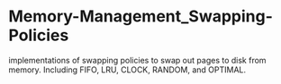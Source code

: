 # Memory-Management_Swapping-Policies
implementations of swapping policies to swap out pages to disk from memory. Including FIFO, LRU, CLOCK, RANDOM, and OPTIMAL.
